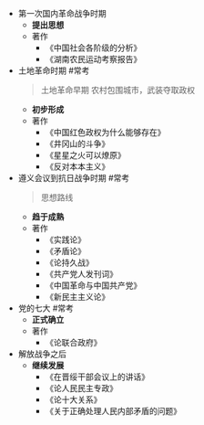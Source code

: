 - 第一次国内革命战争时期
	- **提出思想**
	- 著作
		- 《中国社会各阶级的分析》
		- 《湖南农民运动考察报告》
- 土地革命时期 #常考
  > 土地革命早期
  > 农村包围城市，武装夺取政权
	- **初步形成**
	- 著作
		- 《中国红色政权为什么能够存在》
		- 《井冈山的斗争》
		- 《星星之火可以燎原》
		- 《反对本本主义》
- 遵义会议到抗日战争时期 #常考
  > 思想路线
	- **趋于成熟**
	- 著作
		- 《实践论》
		- 《矛盾论》
		- 《论持久战》
		- 《共产党人发刊词》
		- 《中国革命与中国共产党》
		- 《新民主主义论》
- 党的七大 #常考
	- **正式确立**
	- 著作
		- 《论联合政府》
- 解放战争之后
	- **继续发展**
		- 《在晋绥干部会议上的讲话》
		- 《论人民民主专政》
		- 《论十大关系》
		- 《关于正确处理人民内部矛盾的问题》